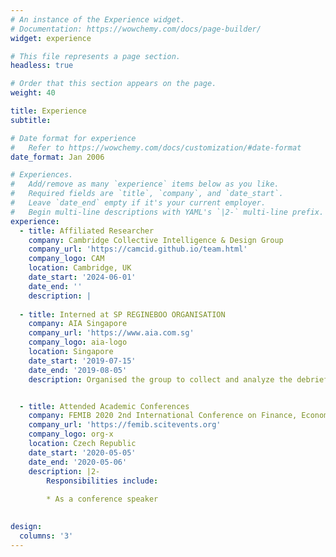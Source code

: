 ```yaml
---
# An instance of the Experience widget.
# Documentation: https://wowchemy.com/docs/page-builder/
widget: experience

# This file represents a page section.
headless: true

# Order that this section appears on the page.
weight: 40

title: Experience
subtitle:

# Date format for experience
#   Refer to https://wowchemy.com/docs/customization/#date-format
date_format: Jan 2006

# Experiences.
#   Add/remove as many `experience` items below as you like.
#   Required fields are `title`, `company`, and `date_start`.
#   Leave `date_end` empty if it's your current employer.
#   Begin multi-line descriptions with YAML's `|2-` multi-line prefix.
experience:
  - title: Affiliated Researcher
    company: Cambridge Collective Intelligence & Design Group 
    company_url: 'https://camcid.github.io/team.html'
    company_logo: CAM
    location: Cambridge, UK
    date_start: '2024-06-01'
    date_end: ''
    description: |
        
  - title: Interned at SP REGINEBOO ORGANISATION
    company: AIA Singapore
    company_url: 'https://www.aia.com.sg'
    company_logo: aia-logo
    location: Singapore
    date_start: '2019-07-15'
    date_end: '2019-08-05'
    description: Organised the group to collect and analyze the debriefing materials, then present the results.


  - title: Attended Academic Conferences
    company: FEMIB 2020 2nd International Conference on Finance, Economics, Management and IT Business
    company_url: 'https://femib.scitevents.org'
    company_logo: org-x
    location: Czech Republic
    date_start: '2020-05-05'
    date_end: '2020-05-06'
    description: |2-
        Responsibilities include:
        
        * As a conference speaker
       

design:
  columns: '3'
---
```

